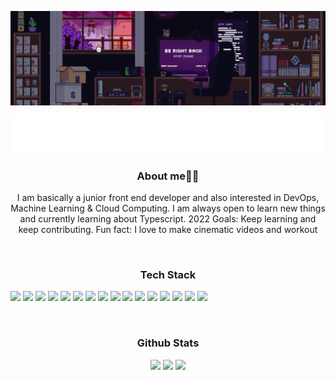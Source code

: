 <p align="center">
  <img src="/preview.gif" align="center" valign="center"/>
</p>
<p align="center">
    <img src="/img/CodeIntro.svg"/>
</p>

<p align="center">
  <h3 align="center">About me👨‍💻</h3>
</p>

<p align="center">
  I am basically a junior front end developer and also interested in DevOps, Machine Learning & Cloud Computing. 
  I am always open to learn new things and currently learning about Typescript.
  2022 Goals: Keep learning and keep contributing.
  Fun fact: I love to make cinematic videos and workout
</p>

<br/>
<p align="center">
  <h3 align="center">Tech Stack</h3>
</p>
<p align="center">
  <p width= "50%">
    <img width="auto" src="https://img.shields.io/badge/NPM-%23000000.svg?style=for-the-badge&logo=npm&logoColor=white"/> 
    <img width="auto" src="https://img.shields.io/badge/javascript-%23323330.svg?style=for-the-badge&logo=javascript&logoColor=%23F7DF1E"/> 
    <img width="auto" src="https://img.shields.io/badge/react-%2320232a.svg?style=for-the-badge&logo=react&logoColor=%2361DAFB"/> 
    <img width="auto" src="https://img.shields.io/badge/TypeScript-007ACC?style=for-the-badge&logo=typescript&logoColor=white"/>
    <img width="auto" src="https://img.shields.io/badge/styled--components-DB7093?style=for-the-badge&logo=styled-components&logoColor=white"/>
    <img width="auto" src="https://img.shields.io/badge/SASS-hotpink.svg?style=for-the-badge&logo=SASS&logoColor=white"/> 
    <img width="auto" src="https://img.shields.io/badge/Babel-F9DC3e?style=for-the-badge&logo=babel&logoColor=black"/>
    <img width="auto" src="https://img.shields.io/badge/java-%23ED8B00.svg?style=for-the-badge&logo=java&logoColor=white"/> 
    <img width="auto" src="https://img.shields.io/badge/c%23-%23239120.svg?style=for-the-badge&logo=c-sharp&logoColor=white"/> 
    <img width="auto" src="https://img.shields.io/badge/python-3670A0?style=for-the-badge&logo=python&logoColor=ffdd54"/> 
    <img width="auto" src="https://img.shields.io/badge/Xamarin-3199DC?style=for-the-badge&logo=xamarin&logoColor=white"/> 
    <img width="auto" src="https://img.shields.io/badge/mysql-%2300f.svg?style=for-the-badge&logo=mysql&logoColor=white"/> 
    <img width="auto" src="https://img.shields.io/badge/MariaDB-003545?style=for-the-badge&logo=mariadb&logoColor=white"/> 
    <img width="auto" src="https://img.shields.io/badge/Adobe%20XD-470137?style=for-the-badge&logo=Adobe%20XD&logoColor=#FF61F6"/> 
    <img width="auto" src="https://img.shields.io/badge/Framer-black?style=for-the-badge&logo=framer&logoColor=blue"/> 	
    <img width="auto" src="https://img.shields.io/badge/figma-%23F24E1E.svg?style=for-the-badge&logo=figma&logoColor=white"/>
  </p>
</p>
<br/>

<p align="center">
  <h3 align="center">Github Stats</h3>
</p>
<p align="center">
  <img src="https://github-readme-stats.vercel.app/api?username=Nekuso&show_icons=true&theme=radical" width ="45%"/>
  <img src="https://github-readme-stats.vercel.app/api/top-langs/?username=Nekuso&layout=compact&theme=radical" width ="38%"/>
  <img src="https://github-readme-streak-stats.herokuapp.com/?user=Nekuso&theme=radical" />
</p>
